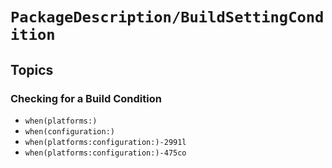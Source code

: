 # ``PackageDescription/BuildSettingCondition``

## Topics

### Checking for a Build Condition

- ``when(platforms:)``
- ``when(configuration:)``
- ``when(platforms:configuration:)-2991l``
- ``when(platforms:configuration:)-475co``
